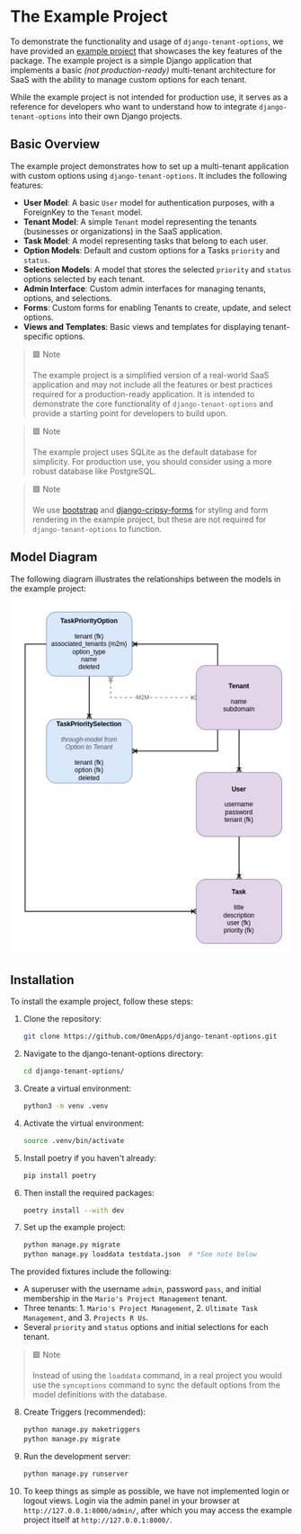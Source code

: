 # The Example Project

To demonstrate the functionality and usage of `django-tenant-options`, we have provided an [example project](https://github.com/OmenApps/django-tenant-options/example_project/) that showcases the key features of the package. The example project is a simple Django application that implements a basic *(not production-ready)* multi-tenant architecture for SaaS with the ability to manage custom options for each tenant.

While the example project is not intended for production use, it serves as a reference for developers who want to understand how to integrate `django-tenant-options` into their own Django projects.

## Basic Overview

The example project demonstrates how to set up a multi-tenant application with custom options using `django-tenant-options`. It includes the following features:

- **User Model**: A basic `User` model for authentication purposes, with a ForeignKey to the `Tenant` model.
- **Tenant Model**: A simple `Tenant` model representing the tenants (businesses or organizations) in the SaaS application.
- **Task Model**: A model representing tasks that belong to each user.
- **Option Models**: Default and custom options for a Tasks `priority` and `status`.
- **Selection Models**: A model that stores the selected `priority` and `status` options selected by each tenant.
- **Admin Interface**: Custom admin interfaces for managing tenants, options, and selections.
- **Forms**: Custom forms for enabling Tenants to create, update, and select options.
- **Views and Templates**: Basic views and templates for displaying tenant-specific options.

> 🟩 Note
>
> The example project is a simplified version of a real-world SaaS application and may not include all the features or best practices required for a production-ready application. It is intended to demonstrate the core functionality of `django-tenant-options` and provide a starting point for developers to build upon.

> 🟩 Note
>
> The example project uses SQLite as the default database for simplicity. For production use, you should consider using a more robust database like PostgreSQL.

> 🟩 Note
>
> We use [bootstrap](https://getbootstrap.com/) and [django-cripsy-forms](https://django-crispy-forms.readthedocs.io/en/latest/) for styling and form rendering in the example project, but these are not required for `django-tenant-options` to function.

## Model Diagram

The following diagram illustrates the relationships between the models in the example project:

![Model Diagram](https://raw.githubusercontent.com/OmenApps/django-tenant-options/main/docs/media/django-tenant-options-Relationships-Detailed.png)

## Installation

To install the example project, follow these steps:

1. Clone the repository:

   ```bash
   git clone https://github.com/OmenApps/django-tenant-options.git
    ```

2. Navigate to the django-tenant-options directory:

    ```bash
    cd django-tenant-options/
    ```

3. Create a virtual environment:

    ```bash
    python3 -m venv .venv
    ```

4. Activate the virtual environment:

    ```bash
    source .venv/bin/activate
    ```

5. Install poetry if you haven't already:

    ```bash
    pip install poetry
    ```

6. Then install the required packages:

    ```bash
    poetry install --with dev
    ```

7. Set up the example project:

    ```bash
    python manage.py migrate
    python manage.py loaddata testdata.json  # *See note below
    ```

The provided fixtures include the following:
- A superuser with the username `admin`, password `pass`, and initial membership in the `Mario's Project Management` tenant.
- Three tenants: 1. `Mario's Project Management`, 2. `Ultimate Task Management`, and 3. `Projects R Us`.
- Several `priority` and `status` options and initial selections for each tenant.

> 🟩 Note
>
> Instead of using the `loaddata` command, in a real project you would use the `syncoptions` command to sync the default options from the model definitions with the database.

8. Create Triggers (recommended):

    ```bash
    python manage.py maketriggers
    python manage.py migrate
    ```

9. Run the development server:

    ```bash
    python manage.py runserver
    ```

10. To keep things as simple as possible, we have not implemented login or logout views. Login via the admin panel in your browser at `http://127.0.0.1:8000/admin/`, after which you may access the example project itself at `http://127.0.0.1:8000/`.
